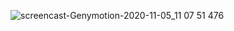 ![screencast-Genymotion-2020-11-05_11 07 51 476](https://user-images.githubusercontent.com/67810399/98227289-6ca06980-1f57-11eb-8a6d-ff99adbb5972.gif)